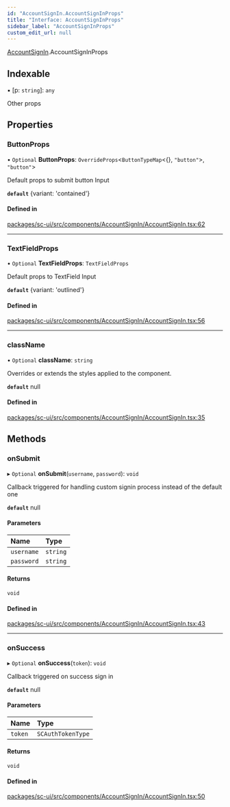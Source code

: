 ```yaml
---
id: "AccountSignIn.AccountSignInProps"
title: "Interface: AccountSignInProps"
sidebar_label: "AccountSignInProps"
custom_edit_url: null
---
```


[AccountSignIn](../modules/AccountSignIn.md).AccountSignInProps

## Indexable

▪ [p: `string`]: `any`

Other props

## Properties

### ButtonProps

• `Optional` **ButtonProps**: `OverrideProps`<`ButtonTypeMap`<{}, ``"button"``\>, ``"button"``\>

Default props to submit button Input

**`default`** {variant: 'contained'}

#### Defined in

[packages/sc-ui/src/components/AccountSignIn/AccountSignIn.tsx:62](https://github.com/selfcommunity/community-ui/blob/f8d581a/packages/sc-ui/src/components/AccountSignIn/AccountSignIn.tsx#L62)

___

### TextFieldProps

• `Optional` **TextFieldProps**: `TextFieldProps`

Default props to TextField Input

**`default`** {variant: 'outlined'}

#### Defined in

[packages/sc-ui/src/components/AccountSignIn/AccountSignIn.tsx:56](https://github.com/selfcommunity/community-ui/blob/f8d581a/packages/sc-ui/src/components/AccountSignIn/AccountSignIn.tsx#L56)

___

### className

• `Optional` **className**: `string`

Overrides or extends the styles applied to the component.

**`default`** null

#### Defined in

[packages/sc-ui/src/components/AccountSignIn/AccountSignIn.tsx:35](https://github.com/selfcommunity/community-ui/blob/f8d581a/packages/sc-ui/src/components/AccountSignIn/AccountSignIn.tsx#L35)

## Methods

### onSubmit

▸ `Optional` **onSubmit**(`username`, `password`): `void`

Callback triggered for handling custom signin process instead of the default one

**`default`** null

#### Parameters

| Name | Type |
| :------ | :------ |
| `username` | `string` |
| `password` | `string` |

#### Returns

`void`

#### Defined in

[packages/sc-ui/src/components/AccountSignIn/AccountSignIn.tsx:43](https://github.com/selfcommunity/community-ui/blob/f8d581a/packages/sc-ui/src/components/AccountSignIn/AccountSignIn.tsx#L43)

___

### onSuccess

▸ `Optional` **onSuccess**(`token`): `void`

Callback triggered on success sign in

**`default`** null

#### Parameters

| Name | Type |
| :------ | :------ |
| `token` | `SCAuthTokenType` |

#### Returns

`void`

#### Defined in

[packages/sc-ui/src/components/AccountSignIn/AccountSignIn.tsx:50](https://github.com/selfcommunity/community-ui/blob/f8d581a/packages/sc-ui/src/components/AccountSignIn/AccountSignIn.tsx#L50)
